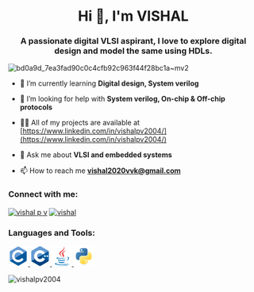 <h1 align="center">Hi 👋, I'm VISHAL</h1>
<h3 align="center">A passionate digital VLSI aspirant, I love to explore digital design and model the same using HDLs.</h3>


![bd0a9d_7ea3fad90c0c4cfb92c963f44f28bc1a~mv2](https://github.com/VishalPV2004/VishalPV2004/assets/125368625/53165b09-861d-442e-960d-3b708d8a12be)


- 🌱 I’m currently learning **Digital design, System verilog**

- 🤝 I’m looking for help with **System verilog, On-chip & Off-chip protocols**

- 👨‍💻 All of my projects are available at [https://www.linkedin.com/in/vishalpv2004/](https://www.linkedin.com/in/vishalpv2004/)

- 💬 Ask me about **VLSI and embedded systems**

- 📫 How to reach me **vishal2020vvk@gmail.com**

<h3 align="left">Connect with me:</h3>
<p align="left">
<a href="https://linkedin.com/in/vishal p v" target="blank"><img align="center" src="https://raw.githubusercontent.com/rahuldkjain/github-profile-readme-generator/master/src/images/icons/Social/linked-in-alt.svg" alt="vishal p v" height="30" width="40" /></a>
<a href="https://www.leetcode.com/vishal" target="blank"><img align="center" src="https://raw.githubusercontent.com/rahuldkjain/github-profile-readme-generator/master/src/images/icons/Social/leet-code.svg" alt="vishal" height="30" width="40" /></a>
</p>

<h3 align="left">Languages and Tools:</h3>
<p align="left"> <a href="https://www.cprogramming.com/" target="_blank" rel="noreferrer"> <img src="https://raw.githubusercontent.com/devicons/devicon/master/icons/c/c-original.svg" alt="c" width="40" height="40"/> </a> <a href="https://www.w3schools.com/cpp/" target="_blank" rel="noreferrer"> <img src="https://raw.githubusercontent.com/devicons/devicon/master/icons/cplusplus/cplusplus-original.svg" alt="cplusplus" width="40" height="40"/> </a> <a href="https://www.java.com" target="_blank" rel="noreferrer"> <img src="https://raw.githubusercontent.com/devicons/devicon/master/icons/java/java-original.svg" alt="java" width="40" height="40"/> </a> <a href="https://www.python.org" target="_blank" rel="noreferrer"> <img src="https://raw.githubusercontent.com/devicons/devicon/master/icons/python/python-original.svg" alt="python" width="40" height="40"/> </a> </p>

<p><img align="center" src="https://github-readme-stats.vercel.app/api/top-langs?username=vishalpv2004&show_icons=true&locale=en&layout=compact" alt="vishalpv2004" /></p>



